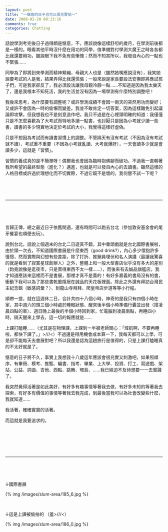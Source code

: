 ```yaml
---
layout: post
title: "～愜意的日子也可以很充實呦～"
date: 2008-02-20 00:13:16
comments: true
categories: Chatting
---
```

<p>話說學測考完後日子過得頗是愜意，不，應該說像這樣舒坦的歲月，在學測前後都是一樣的。眼看其他平時沒什麼在用功的同學，值準備對付學測大魔王之時各各都比我還要用功，雖說眼下我不免有些慚愧；然而不知其所以，我發自內心的一點也不緊張......</p><p>同學為了即將到來學測而精神緊繃，母親大人也是（雖然她嘴應說沒有），我笑她說要考試的人是我，結果弄得比我還慌張；一般來說是家長要設法安撫即將應試孩子們，可是我家卻反了，我必須設法讓我母親冷靜一點......不知道是因為我太樂天了，還是我根本不知死活，我的生活並沒有因為一場學測有什麼特別調整吧！</p><p>我後來思考，為什麼要有調整呢？或許學測成績不會因一兩天的突然用功而變好；又或許不會因為一時的偷懶而變差。我並不敢肯定一切答案，因為這樣難免引起議論即攻擊。但我想我也不是刻意造作吧，我只不過是在心裡頭明確的知道：我僅僅只是不怎麼喜歡為了大考試而特地多讀一點書，也討厭只是因為小考就少讀一些書，讀書的多少現實地決定於考試的大小，我覺得這樣好虛偽。</p><p>只是不想因為考試而有讀書習慣上的調整。不管隔天有沒有考試（不因為沒有考試就不讀）、考試重不重要（不因為小考就亂讀、大考就爆肝），一天會讀多少就是會讀多少，這就是「習慣」。</p><p>習慣的養成真的是不簡單呀！偶爾我也會因為臨時抱佛腳而破功，不過我一直朝著我所希望的最終型態（進化？）邁進，也就是可以發自內心的去讀書。雖然這樣的人格目標或許過於理想化而不切實際，不過它既不是壞的，我何嘗不試一下呢？</p><p> </p><p> </p><hr /><p> </p><p> </p><p>言歸正傳，總之最近日子依舊閒適，還有時間可以跑去台北（參加敦安基金會的尾牙餐宴也順便去玩）。</p><p>說到台北，話說上個週末的台北二日遊真不錯，其中重頭戲就是台北國際書展啦，由於頭一次去，不知道國際書展是什麼東西（good drink?），內心多少懷抱許多憧憬，然而實際與幻想有些差距，除了打折、推銷員埋伏和名人演講（最讓我驚喜的就是看到了寂寞星球創辦人）之外，整體上和一般大型書店似乎沒有多大的差別（鈞堯說像是逛夜市，只是賣得東西不太一樣......），而後來有去誠品旗艦店，我才知道應該來這裡而不是書展，那裡才真不是蓋的！有好多嘉義的書局沒有的書，衝動下我可以為了那些書乾脆隱居在誠品的天花板裡面。除此之外還有拜訪台灣民主紀念館（敏感詞彙？）、到龍山寺拜拜、爬皇帝店步道等等小行程。</p><p>順帶一提，就在這週休二日，合計共四十八個小時，神奇的是我只有四個小時在家，其中週六的頭三個小時處於睡眠狀態、醒來後半個小時準備行囊並出發（搭凌晨四點的車）、週日晚上最後的半個小時回到家，忙電腦到凌晨兩點，再睡四小時，隔天醒來上學去，這一切的報應就是......</p><p>上課打瞌睡......（尤其是在物理課，上課到一半被老師關心：「煒航啊，不要再睡啦，都快下課了。」&gt;///&lt;）不過還是得用機會成本算一下，我每天都可以上學，可是卻不能每天去書展對吧？所以我還是認為這趟旅行是值得的，只是上課打瞌睡真的不太好就是了。</p><p>愜意的日子將不久，事實上我想我十八歲這年應該會很充實又刺激吧，如果照順序，有畢冊、模考、推甄、編書、指考、畢業、上大學、投資、打工、寫遊戲、架站、公益、詞曲、吉他、西點、跳舞、環島、......我已經迫不及待想要一一去實踐了。</p><p>我突然覺得活著是如此美好，有好多有趣事情等著我去做，有好多未知的等著我去探索，有好多有價值的事情等著我去我完成，到最後當我可以為社會改變些什麼，我就知道......</p><p>我活著，確確實實的活著。</p><p>而這就是我要追求的。</p><p> </p><p> </p><p>&nbsp;</p><p><hr /></p><p>&nbsp;</p><p>&nbsp;</p><p>↓國際書展</p><p>{% img /images/slum-area/185_6.jpg %}</p><p> </p><p>↓這是上課被偷拍的 （羞&gt;///&lt;）</p><p>{% img /images/slum-area/186_0.jpg %}<br /></p>
